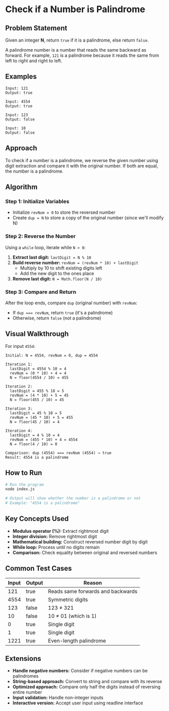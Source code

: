 # **Check if a Number is Palindrome**

## **Problem Statement**
Given an integer **N**, return `true` if it is a palindrome, else return `false`.

A palindrome number is a number that reads the same backward as forward. For example, `121` is a palindrome because it reads the same from left to right and right to left.

## **Examples**

```
Input: 121
Output: true

Input: 4554  
Output: true

Input: 123
Output: false

Input: 10
Output: false
```

## **Approach**
To check if a number is a palindrome, we reverse the given number using digit extraction and compare it with the original number. If both are equal, the number is a palindrome.

## **Algorithm**

### **Step 1: Initialize Variables**
* Initialize `revNum = 0` to store the reversed number
* Create `dup = N` to store a copy of the original number (since we'll modify N)

### **Step 2: Reverse the Number**
Using a `while` loop, iterate while `N > 0`:
1. **Extract last digit:** `lastDigit = N % 10`
2. **Build reverse number:** `revNum = (revNum * 10) + lastDigit`
   * Multiply by 10 to shift existing digits left
   * Add the new digit to the ones place
3. **Remove last digit:** `N = Math.floor(N / 10)`

### **Step 3: Compare and Return**
After the loop ends, compare `dup` (original number) with `revNum`:
* If `dup === revNum`, return `true` (it's a palindrome)
* Otherwise, return `false` (not a palindrome)

## **Visual Walkthrough**
For input `4554`:

```
Initial: N = 4554, revNum = 0, dup = 4554

Iteration 1: 
  lastDigit = 4554 % 10 = 4
  revNum = (0 * 10) + 4 = 4
  N = floor(4554 / 10) = 455

Iteration 2:
  lastDigit = 455 % 10 = 5
  revNum = (4 * 10) + 5 = 45
  N = floor(455 / 10) = 45

Iteration 3:
  lastDigit = 45 % 10 = 5
  revNum = (45 * 10) + 5 = 455
  N = floor(45 / 10) = 4

Iteration 4:
  lastDigit = 4 % 10 = 4
  revNum = (455 * 10) + 4 = 4554
  N = floor(4 / 10) = 0

Comparison: dup (4554) === revNum (4554) → true
Result: 4554 is a palindrome
```


## **How to Run**

```bash
# Run the program
node index.js

# Output will show whether the number is a palindrome or not
# Example: "4554 is a palindrome"
```


## **Key Concepts Used**
* **Modulus operator (%):** Extract rightmost digit
* **Integer division:** Remove rightmost digit  
* **Mathematical building:** Construct reversed number digit by digit
* **While loop:** Process until no digits remain
* **Comparison:** Check equality between original and reversed numbers


## **Common Test Cases**

| Input | Output | Reason |
|-------|--------|---------|
| 121 | true | Reads same forwards and backwards |
| 4554 | true | Symmetric digits |
| 123 | false | 123 ≠ 321 |
| 10 | false | 10 ≠ 01 (which is 1) |
| 0 | true | Single digit |
| 1 | true | Single digit |
| 1221 | true | Even-length palindrome |

## **Extensions**
* **Handle negative numbers:** Consider if negative numbers can be palindromes
* **String-based approach:** Convert to string and compare with its reverse
* **Optimized approach:** Compare only half the digits instead of reversing entire number
* **Input validation:** Handle non-integer inputs
* **Interactive version:** Accept user input using readline interface
